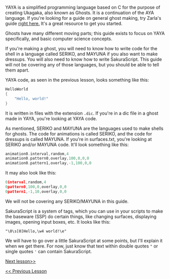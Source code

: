YAYA is a simplified programming language based on C for the purpose of creating Ukagaka, also known as Ghosts. It is a continuation of the AYA language. If you're looking for a guide on general ghost making, try Zarla's guide [right here.](http://ashido.com/ukagaka/) It's a great resource to get you started.

Ghosts have many different moving parts; this guide exists to focus on YAYA specifically, and basic computer science concepts.

If you're making a ghost, you will need to know how to write code for the shell in a language called SERIKO, and MAYUNA if you also want to make dressups. You will also need to know how to write SakuraScript. This guide will not be covering any of those languages, but you should be able to tell them apart.

YAYA code, as seen in the previous lesson, looks something like this:

```c
HelloWorld
{
	"Hello, world!"
}
```

It is written in files with the extension `.dic`. If you're in a dic file in a ghost made in YAYA, you're looking at YAYA code.

As mentioned, SERIKO and MAYUNA are the languages used to make shells for ghosts. The code for animations is called SERIKO, and the code for dressups is called MAYUNA. If you're in surfaces.txt, you're looking at SERIKO and/or MAYUNA code. It'll look something like this:

```c
animation0.interval,random,4
animation0.pattern0,overlay,100,0,0,0
animation0.pattern1,overlay,-1,100,0,0
```

It may also look like this:

```c
0interval,random,4
0pattern0,100,0,overlay,0,0
0pattern1,-1,10,overlay,0,0
```

We will not be covering any SERIKO/MAYUNA in this guide.

SakuraScript is a system of tags, which you can use in your scripts to make the baseware (SSP) do certain things, like changing surfaces, displaying images, opening input boxes, etc. It looks like this:

```
"\0\s[0]Hello,\w4 world!\e"
```

We will have to go over a little SakuraScript at some points, but I'll explain it when we get there. For now, just know that text within double quotes `"` or single quotes `'` can contain SakuraScript.

[Next lesson>>](https://github.com/Zichqec/YAYA_Fundamentals/blob/main/Module%200%20-%20Overview/02%20-%20Initial%20Setup.md)

[<< Previous Lesson](https://github.com/Zichqec/YAYA_Fundamentals/blob/main/Module%200%20-%20Overview/00%20-%20What%20is%20this%20guide.md)